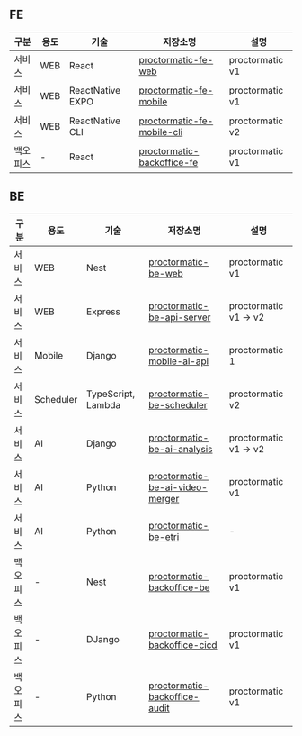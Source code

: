 ## FE

| 구분     | 용도 | 기술             | 저장소명                                                                                 | 설명            |
| -------- | ---- | ---------------- | ---------------------------------------------------------------------------------------- | --------------- |
| 서비스   | WEB  | React            | [proctormatic-fe-web](https://github.com/Proctormatic/proctormatic-fe-web)               | proctormatic v1 |
| 서비스   | WEB  | ReactNative EXPO | [proctormatic-fe-mobile](https://github.com/Proctormatic/proctormatic-fe-mobile)         | proctormatic v1 |
| 서비스   | WEB  | ReactNative CLI  | [proctormatic-fe-mobile-cli](https://github.com/Proctormatic/proctormatic-fe-mobile-cli) | proctormatic v2 |
| 백오피스 | -    | React            | [proctormatic-backoffice-fe](https://github.com/Proctormatic/proctormatic-backoffice-fe) | proctormatic v1 |

## BE

| 구분     | 용도      | 기술               | 저장소명                                                                                           | 설명                  |
| -------- | --------- | ------------------ | -------------------------------------------------------------------------------------------------- | --------------------- |
| 서비스   | WEB       | Nest               | [proctormatic-be-web](https://github.com/Proctormatic/proctormatic-be-web)                         | proctormatic v1       |
| 서비스   | WEB       | Express            | [proctormatic-be-api-server](https://github.com/Proctormatic/proctormatic-be-api-server)           | proctormatic v1 -> v2 |
| 서비스   | Mobile    | Django             | [proctormatic-mobile-ai-api](https://github.com/Proctormatic/proctormatic-be-mobile-ai-api)        | proctormatic 1        |
| 서비스   | Scheduler | TypeScript, Lambda | [proctormatic-be-scheduler](https://github.com/Proctormatic/proctormtaic-be-scheduler)             | proctormatic v2       |
| 서비스   | AI        | Django             | [proctormatic-be-ai-analysis](https://github.com/Proctormatic/proctormatic-be-ai-analysis)         | proctormatic v1 -> v2 |
| 서비스   | AI        | Python             | [proctormatic-be-ai-video-merger](https://github.com/Proctormatic/proctormatic-be-ai-video-merger) | proctormatic v1       |
| 서비스   | AI        | Python             | [proctormatic-be-etri](https://github.com/Proctormatic/proctormatic-be-etri)                       | -                     |
| 백오피스 | -         | Nest               | [proctormatic-backoffice-be](https://github.com/Proctormatic/proctormatic-backoffice-be)           | proctormatic v1       |
| 백오피스 | -         | DJango             | [proctormatic-backoffice-cicd](https://github.com/Proctormatic/proctormatic-backoffice-cicd)       | proctormatic v1       |
| 백오피스 | -         | Python             | [proctormatic-backoffice-audit](https://github.com/Proctormatic/proctormatic-backoffice-audit)     | proctormatic v1       |
